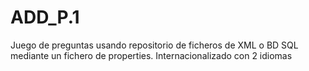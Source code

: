 # ADD_P.1
Juego de preguntas usando repositorio de ficheros de XML o BD SQL mediante un fichero de properties. Internacionalizado con 2 idiomas
